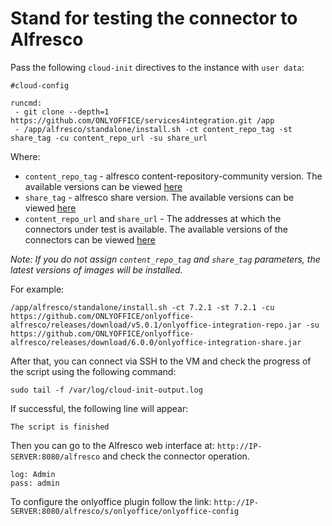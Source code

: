 # Stand for testing the connector to Alfresco

Pass the following `cloud-init` directives to the instance with `user data`:
```
#cloud-config

runcmd:
 - git clone --depth=1 https://github.com/ONLYOFFICE/services4integration.git /app
 - /app/alfresco/standalone/install.sh -ct content_repo_tag -st share_tag -cu content_repo_url -su share_url
```

Where:
 - `content_repo_tag` - alfresco content-repository-community version. The available versions can be viewed [here](https://hub.docker.com/r/alfresco/alfresco-content-repository-community/tags)
 - `share_tag` - alfresco share version. The available versions can be viewed [here](https://hub.docker.com/r/alfresco/alfresco-share/tags)
 - `content_repo_url` and `share_url` - The addresses at which the connectors under test is available. The available versions of the connectors can be viewed [here](https://github.com/ONLYOFFICE/onlyoffice-alfresco/releases)

*Note: If you do not assign `content_repo_tag` and `share_tag`  parameters, the latest versions of images will be installed.*

For example:
```
/app/alfresco/standalone/install.sh -ct 7.2.1 -st 7.2.1 -cu https://github.com/ONLYOFFICE/onlyoffice-alfresco/releases/download/v5.0.1/onlyoffice-integration-repo.jar -su https://github.com/ONLYOFFICE/onlyoffice-alfresco/releases/download/6.0.0/onlyoffice-integration-share.jar
```

After that, you can connect via SSH to the VM and check the progress of the script using the following command:
```
sudo tail -f /var/log/cloud-init-output.log
```

If successful, the following line will appear:
``` 
The script is finished
```
Then you can go to the Alfresco web interface at: `http://IP-SERVER:8080/alfresco` and check the connector operation. 
```
log: Admin 
pass: admin
```

To configure the onlyoffice plugin follow the link: `http://IP-SERVER:8080/alfresco/s/onlyoffice/onlyoffice-config`
